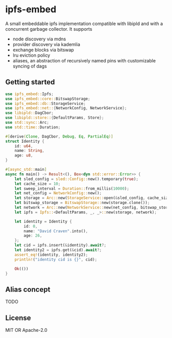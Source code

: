 # ipfs-embed
A small embeddable ipfs implementation compatible with libipld and with a concurrent garbage
collector. It supports
* node discovery via mdns
* provider discovery via kademlia
* exchange blocks via bitswap
* lru eviction policy
* aliases, an abstraction of recursively named pins with customizable syncing of dags

## Getting started
```rust
use ipfs_embed::Ipfs;
use ipfs_embed::core::BitswapStorage;
use ipfs_embed::db::StorageService;
use ipfs_embed::net::{NetworkConfig, NetworkService};
use libipld::DagCbor;
use libipld::store::{DefaultParams, Store};
use std::sync::Arc;
use std::time::Duration;

#[derive(Clone, DagCbor, Debug, Eq, PartialEq)]
struct Identity {
    id: u64,
    name: String,
    age: u8,
}

#[async_std::main]
async fn main() -> Result<(), Box<dyn std::error::Error>> {
    let sled_config = sled::Config::new().temporary(true);
    let cache_size = 10;
    let sweep_interval = Duration::from_millis(10000);
    let net_config = NetworkConfig::new();
    let storage = Arc::new(StorageService::open(&sled_config, cache_size, sweep_interval).unwrap());
    let bitswap_storage = BitswapStorage::new(storage.clone());
    let network = Arc::new(NetworkService::new(net_config, bitswap_storage).unwrap());
    let ipfs = Ipfs::<DefaultParams, _, _>::new(storage, network);

    let identity = Identity {
        id: 0,
        name: "David Craven".into(),
        age: 26,
    };
    let cid = ipfs.insert(&identity).await?;
    let identity2 = ipfs.get(&cid).await?;
    assert_eq!(identity, identity2);
    println!("identity cid is {}", cid);

    Ok(())
}
```

## Alias concept
TODO

## License
MIT OR Apache-2.0
